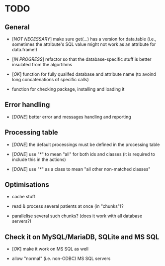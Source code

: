 # TODO
  
  
## General

  - [*NOT NECESSARY*] make sure get(...) has a version for data.table (i.e., sometimes the attribute's SQL value might not work as an attribute for data.frame!)
  
  - [*IN PROGRESS*] refactor so that the database-specific stuff is better insulated from the algortihms
  
  - [*OK*] function for fully qualifed database and attribute name (to avoind long concatenations of specific calls)
  
  - function for checking package, installing and loading it

  
## Error handling

  - [*DONE*] better error and messages handling and reporting


## Processing table

  - [*DONE*] the default processings must be defined in the processing table
  
  - [*DONE*] use "*" to mean "all" for both ids and classes (it is required to include this in the actions)
  
  - [*DONE*] use "*" as a class to mean "all other non-matched classes"
  

## Optimisations

  - cache stuff
  
  - read & process several patients at once (in "chunks")?
  
  - parallelise several such chunks? (does it work with all database servers?)


## Check it on MySQL/MariaDB, SQLite and MS SQL

  - [*OK*] make it work on MS SQL as well

  - allow "normal" (i.e. non-ODBC) MS SQL servers
